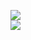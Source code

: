 [![](https://img.shields.io/badge/Made%20With-Github%20Spray-lightgrey.svg?style=for-the-badge&logo=github)](https://github.com/Annihil/github-spray#21764)  
[![](https://i.imgur.com/2DrTn0Z.gif)](https://github.com/Annihil/github-spray)